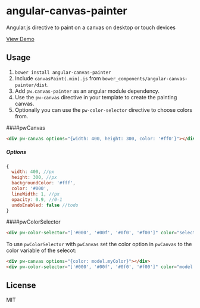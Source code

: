 angular-canvas-painter
======================

Angular.js directive to paint on a canvas on desktop or touch devices

[View Demo](http://pwambach.github.io/angular-canvas-painter/)

## Usage
1. `bower install angular-canvas-painter`
2. Include `canvasPaint(.min).js` from `bower_components/angular-canvas-painter/dist`.
5. Add `pw.canvas-painter` as an angular module dependency.
6. Use the `pw-canvas` directive in your template to create the painting canvas.
7. Optionally you can use the `pw-color-selector` directive to choose colors from.

####pwCanvas
```html
<div pw-canvas options="{width: 400, height: 300, color: '#ff0'}"></div>
```

##### Options

```javascript
{
  width: 400, //px
  height: 300, //px
  backgroundColor: '#fff',
  color: '#000',
  lineWidth: 1, //px
  opacity: 0.9, //0-1
  undoEnabled: false //todo
}
```

####pwColorSelector
```html
<div pw-color-selector="['#000', '#00f', '#0f0', '#f00']" color="selectedColor"></div>
```
To use `pwColorSelector` with `pwCanvas` set the color option in `pwCanvas` to the color variable of the selecot:
```html
<div pw-canvas options="{color: model.myColor}"></div>
<div pw-color-selector="['#000', '#00f', '#0f0', '#f00']" color="model.myColor"></div>
```


## License
MIT

